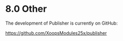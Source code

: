 # 8.0 Other

The development of Publisher is currently on GitHub: 

https://github.com/XoopsModules25x/publisher

